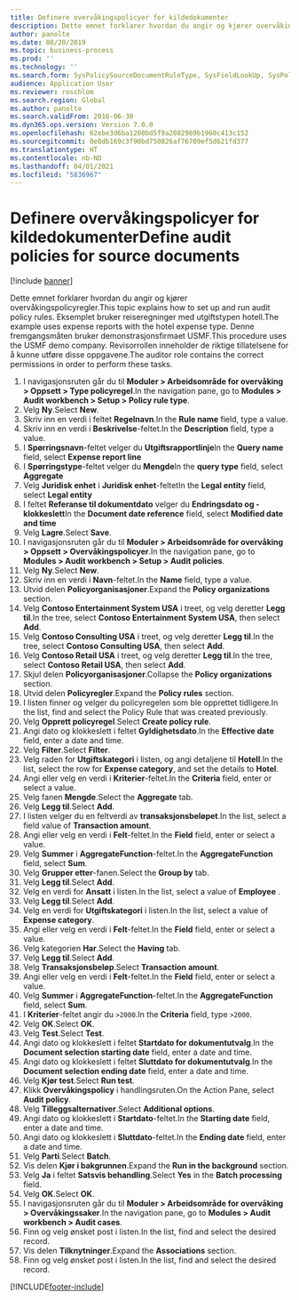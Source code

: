 ```yaml
---
title: Definere overvåkingspolicyer for kildedokumenter
description: Dette emnet forklarer hvordan du angir og kjører overvåkingspolicyregler.
author: panolte
ms.date: 08/20/2019
ms.topic: business-process
ms.prod: ''
ms.technology: ''
ms.search.form: SysPolicySourceDocumentRuleType, SysFieldLookUp, SysPolicyListPage, SysPolicy, AuditPolicyRule, SysQueryForm, SysQueryFieldLookUp, AuditPolicyDateSelection, AuditPolicyAdditionalOption, BatchJob, CaseDetail
audience: Application User
ms.reviewer: roschlom
ms.search.region: Global
ms.author: panolte
ms.search.validFrom: 2016-06-30
ms.dyn365.ops.version: Version 7.0.0
ms.openlocfilehash: 62ebe3d6ba1208bd5f9a2082969b1960c413c152
ms.sourcegitcommit: 0e8db169c3f90bd750826af76709ef5d621fd377
ms.translationtype: HT
ms.contentlocale: nb-NO
ms.lasthandoff: 04/01/2021
ms.locfileid: "5836967"
---
```

# <a name="define-audit-policies-for-source-documents"></a><span data-ttu-id="7afdf-103">Definere overvåkingspolicyer for kildedokumenter</span><span class="sxs-lookup"><span data-stu-id="7afdf-103">Define audit policies for source documents</span></span>

[!include [banner](../../includes/banner.md)]

<span data-ttu-id="7afdf-104">Dette emnet forklarer hvordan du angir og kjører overvåkingspolicyregler.</span><span class="sxs-lookup"><span data-stu-id="7afdf-104">This topic explains how to set up and run audit policy rules.</span></span> <span data-ttu-id="7afdf-105">Eksemplet bruker reiseregninger med utgiftstypen hotell.</span><span class="sxs-lookup"><span data-stu-id="7afdf-105">The example uses expense reports with the hotel expense type.</span></span> <span data-ttu-id="7afdf-106">Denne fremgangsmåten bruker demonstrasjonsfirmaet USMF.</span><span class="sxs-lookup"><span data-stu-id="7afdf-106">This procedure uses the USMF demo company.</span></span> <span data-ttu-id="7afdf-107">Revisorrollen inneholder de riktige tillatelsene for å kunne utføre disse oppgavene.</span><span class="sxs-lookup"><span data-stu-id="7afdf-107">The auditor role contains the correct permissions in order to perform these tasks.</span></span>

1. <span data-ttu-id="7afdf-108">I navigasjonsruten går du til **Moduler > Arbeidsområde for overvåking > Oppsett > Type policyregel**.</span><span class="sxs-lookup"><span data-stu-id="7afdf-108">In the navigation pane, go to **Modules > Audit workbench > Setup > Policy rule type**.</span></span>
2. <span data-ttu-id="7afdf-109">Velg **Ny**.</span><span class="sxs-lookup"><span data-stu-id="7afdf-109">Select **New**.</span></span>
3. <span data-ttu-id="7afdf-110">Skriv inn en verdi i feltet **Regelnavn**.</span><span class="sxs-lookup"><span data-stu-id="7afdf-110">In the **Rule name** field, type a value.</span></span>
4. <span data-ttu-id="7afdf-111">Skriv inn en verdi i **Beskrivelse**-feltet.</span><span class="sxs-lookup"><span data-stu-id="7afdf-111">In the **Description** field, type a value.</span></span>
5. <span data-ttu-id="7afdf-112">I **Spørringsnavn**-feltet velger du **Utgiftsrapportlinje**</span><span class="sxs-lookup"><span data-stu-id="7afdf-112">In the **Query name** field, select **Expense report line**</span></span>
6. <span data-ttu-id="7afdf-113">I **Spørringstype**-feltet velger du **Mengde**</span><span class="sxs-lookup"><span data-stu-id="7afdf-113">In the **query type** field, select **Aggregate**</span></span>
7. <span data-ttu-id="7afdf-114">Velg **Juridisk enhet** i **Juridisk enhet**-feltet</span><span class="sxs-lookup"><span data-stu-id="7afdf-114">In the **Legal entity** field, select **Legal entity**</span></span>
8. <span data-ttu-id="7afdf-115">I feltet **Referanse til dokumentdato** velger du **Endringsdato og -klokkeslett**</span><span class="sxs-lookup"><span data-stu-id="7afdf-115">In the **Document date reference** field, select **Modified date and time**</span></span>
9. <span data-ttu-id="7afdf-116">Velg **Lagre**.</span><span class="sxs-lookup"><span data-stu-id="7afdf-116">Select **Save**.</span></span>
10. <span data-ttu-id="7afdf-117">I navigasjonsruten går du til **Moduler > Arbeidsområde for overvåking > Oppsett > Overvåkingspolicyer**.</span><span class="sxs-lookup"><span data-stu-id="7afdf-117">In the navigation pane, go to **Modules > Audit workbench > Setup > Audit policies**.</span></span>
11. <span data-ttu-id="7afdf-118">Velg **Ny**.</span><span class="sxs-lookup"><span data-stu-id="7afdf-118">Select **New**.</span></span>
12. <span data-ttu-id="7afdf-119">Skriv inn en verdi i **Navn**-feltet.</span><span class="sxs-lookup"><span data-stu-id="7afdf-119">In the **Name** field, type a value.</span></span>
13. <span data-ttu-id="7afdf-120">Utvid delen **Policyorganisasjoner**.</span><span class="sxs-lookup"><span data-stu-id="7afdf-120">Expand the **Policy organizations** section.</span></span>
14. <span data-ttu-id="7afdf-121">Velg **Contoso Entertainment System USA** i treet, og velg deretter **Legg til**.</span><span class="sxs-lookup"><span data-stu-id="7afdf-121">In the tree, select **Contoso Entertainment System USA**, then select **Add**.</span></span>
15. <span data-ttu-id="7afdf-122">Velg **Contoso Consulting USA** i treet, og velg deretter **Legg til**.</span><span class="sxs-lookup"><span data-stu-id="7afdf-122">In the tree, select **Contoso Consulting USA**, then select **Add**.</span></span>
16. <span data-ttu-id="7afdf-123">Velg **Contoso Retail USA** i treet, og velg deretter **Legg til**.</span><span class="sxs-lookup"><span data-stu-id="7afdf-123">In the tree, select **Contoso Retail USA**, then select **Add**.</span></span>
17. <span data-ttu-id="7afdf-124">Skjul delen **Policyorganisasjoner**.</span><span class="sxs-lookup"><span data-stu-id="7afdf-124">Collapse the **Policy organizations** section.</span></span>
18. <span data-ttu-id="7afdf-125">Utvid delen **Policyregler**.</span><span class="sxs-lookup"><span data-stu-id="7afdf-125">Expand the **Policy rules** section.</span></span>
19. <span data-ttu-id="7afdf-126">I listen finner og velger du policyregelen som ble opprettet tidligere.</span><span class="sxs-lookup"><span data-stu-id="7afdf-126">In the list, find and select the Policy Rule that was created previously.</span></span>
20. <span data-ttu-id="7afdf-127">Velg **Opprett policyregel**.</span><span class="sxs-lookup"><span data-stu-id="7afdf-127">Select **Create policy rule**.</span></span>
21. <span data-ttu-id="7afdf-128">Angi dato og klokkeslett i feltet **Gyldighetsdato**.</span><span class="sxs-lookup"><span data-stu-id="7afdf-128">In the **Effective date** field, enter a date and time.</span></span>
22. <span data-ttu-id="7afdf-129">Velg **Filter**.</span><span class="sxs-lookup"><span data-stu-id="7afdf-129">Select **Filter**.</span></span>
23. <span data-ttu-id="7afdf-130">Velg raden for **Utgiftskategori** i listen, og angi detaljene til **Hotell**.</span><span class="sxs-lookup"><span data-stu-id="7afdf-130">In the list, select the row for **Expense category**, and set the details to **Hotel**.</span></span>
24. <span data-ttu-id="7afdf-131">Angi eller velg en verdi i **Kriterier**-feltet.</span><span class="sxs-lookup"><span data-stu-id="7afdf-131">In the **Criteria** field, enter or select a value.</span></span>
25. <span data-ttu-id="7afdf-132">Velg fanen **Mengde**.</span><span class="sxs-lookup"><span data-stu-id="7afdf-132">Select the **Aggregate** tab.</span></span>
26. <span data-ttu-id="7afdf-133">Velg **Legg til**.</span><span class="sxs-lookup"><span data-stu-id="7afdf-133">Select **Add**.</span></span>
27. <span data-ttu-id="7afdf-134">I listen velger du en feltverdi av **transaksjonsbeløpet**.</span><span class="sxs-lookup"><span data-stu-id="7afdf-134">In the list, select a field value of **Transaction amount**.</span></span>
28. <span data-ttu-id="7afdf-135">Angi eller velg en verdi i **Felt**-feltet.</span><span class="sxs-lookup"><span data-stu-id="7afdf-135">In the **Field** field, enter or select a value.</span></span>
29. <span data-ttu-id="7afdf-136">Velg **Summer** i **AggregateFunction**-feltet.</span><span class="sxs-lookup"><span data-stu-id="7afdf-136">In the **AggregateFunction** field, select **Sum**.</span></span>
30. <span data-ttu-id="7afdf-137">Velg **Grupper etter**-fanen.</span><span class="sxs-lookup"><span data-stu-id="7afdf-137">Select the **Group by** tab.</span></span>
31. <span data-ttu-id="7afdf-138">Velg **Legg til**.</span><span class="sxs-lookup"><span data-stu-id="7afdf-138">Select **Add**.</span></span>
32. <span data-ttu-id="7afdf-139">Velg en verdi for **Ansatt** i listen.</span><span class="sxs-lookup"><span data-stu-id="7afdf-139">In the list, select a value of **Employee** .</span></span>
33. <span data-ttu-id="7afdf-140">Velg **Legg til**.</span><span class="sxs-lookup"><span data-stu-id="7afdf-140">Select **Add**.</span></span>
34. <span data-ttu-id="7afdf-141">Velg en verdi for **Utgiftskategori** i listen.</span><span class="sxs-lookup"><span data-stu-id="7afdf-141">In the list, select a value of **Expense category**.</span></span>
35. <span data-ttu-id="7afdf-142">Angi eller velg en verdi i **Felt**-feltet.</span><span class="sxs-lookup"><span data-stu-id="7afdf-142">In the **Field** field, enter or select a value.</span></span>
36. <span data-ttu-id="7afdf-143">Velg kategorien **Har**.</span><span class="sxs-lookup"><span data-stu-id="7afdf-143">Select the **Having** tab.</span></span>
37. <span data-ttu-id="7afdf-144">Velg **Legg til**.</span><span class="sxs-lookup"><span data-stu-id="7afdf-144">Select **Add**.</span></span>
38. <span data-ttu-id="7afdf-145">Velg **Transaksjonsbeløp**.</span><span class="sxs-lookup"><span data-stu-id="7afdf-145">Select **Transaction amount**.</span></span>
39. <span data-ttu-id="7afdf-146">Angi eller velg en verdi i **Felt**-feltet.</span><span class="sxs-lookup"><span data-stu-id="7afdf-146">In the **Field** field, enter or select a value.</span></span>
40. <span data-ttu-id="7afdf-147">Velg **Summer** i **AggregateFunction**-feltet.</span><span class="sxs-lookup"><span data-stu-id="7afdf-147">In the **AggregateFunction** field, select **Sum**.</span></span>
41. <span data-ttu-id="7afdf-148">I **Kriterier**-feltet angir du `>2000`.</span><span class="sxs-lookup"><span data-stu-id="7afdf-148">In the **Criteria** field, type `>2000`.</span></span>
42. <span data-ttu-id="7afdf-149">Velg **OK**.</span><span class="sxs-lookup"><span data-stu-id="7afdf-149">Select **OK**.</span></span>
43. <span data-ttu-id="7afdf-150">Velg **Test**.</span><span class="sxs-lookup"><span data-stu-id="7afdf-150">Select **Test**.</span></span>
44. <span data-ttu-id="7afdf-151">Angi dato og klokkeslett i feltet **Startdato for dokumentutvalg**.</span><span class="sxs-lookup"><span data-stu-id="7afdf-151">In the **Document selection starting date** field, enter a date and time.</span></span>
45. <span data-ttu-id="7afdf-152">Angi dato og klokkeslett i feltet **Sluttdato for dokumentutvalg**.</span><span class="sxs-lookup"><span data-stu-id="7afdf-152">In the **Document selection ending date** field, enter a date and time.</span></span>
46. <span data-ttu-id="7afdf-153">Velg **Kjør test**.</span><span class="sxs-lookup"><span data-stu-id="7afdf-153">Select **Run test**.</span></span>
47. <span data-ttu-id="7afdf-154">Klikk **Overvåkingspolicy** i handlingsruten.</span><span class="sxs-lookup"><span data-stu-id="7afdf-154">On the Action Pane, select **Audit policy**.</span></span>
48. <span data-ttu-id="7afdf-155">Velg **Tilleggsalternativer**.</span><span class="sxs-lookup"><span data-stu-id="7afdf-155">Select **Additional options**.</span></span>
49. <span data-ttu-id="7afdf-156">Angi dato og klokkeslett i **Startdato**-feltet.</span><span class="sxs-lookup"><span data-stu-id="7afdf-156">In the **Starting date** field, enter a date and time.</span></span>
50. <span data-ttu-id="7afdf-157">Angi dato og klokkeslett i **Sluttdato**-feltet.</span><span class="sxs-lookup"><span data-stu-id="7afdf-157">In the **Ending date** field, enter a date and time.</span></span>
51. <span data-ttu-id="7afdf-158">Velg **Parti**.</span><span class="sxs-lookup"><span data-stu-id="7afdf-158">Select **Batch**.</span></span>
52. <span data-ttu-id="7afdf-159">Vis delen **Kjør i bakgrunnen**.</span><span class="sxs-lookup"><span data-stu-id="7afdf-159">Expand the **Run in the background** section.</span></span>
53. <span data-ttu-id="7afdf-160">Velg **Ja** i feltet **Satsvis behandling**.</span><span class="sxs-lookup"><span data-stu-id="7afdf-160">Select **Yes** in the **Batch processing** field.</span></span>
54. <span data-ttu-id="7afdf-161">Velg **OK**.</span><span class="sxs-lookup"><span data-stu-id="7afdf-161">Select **OK**.</span></span>
55. <span data-ttu-id="7afdf-162">I navigasjonsruten går du til **Moduler > Arbeidsområde for overvåking > Overvåkingssaker**.</span><span class="sxs-lookup"><span data-stu-id="7afdf-162">In the navigation pane, go to **Modules > Audit workbench > Audit cases**.</span></span>
56. <span data-ttu-id="7afdf-163">Finn og velg ønsket post i listen.</span><span class="sxs-lookup"><span data-stu-id="7afdf-163">In the list, find and select the desired record.</span></span>
57. <span data-ttu-id="7afdf-164">Vis delen **Tilknytninger**.</span><span class="sxs-lookup"><span data-stu-id="7afdf-164">Expand the **Associations** section.</span></span>
58. <span data-ttu-id="7afdf-165">Finn og velg ønsket post i listen.</span><span class="sxs-lookup"><span data-stu-id="7afdf-165">In the list, find and select the desired record.</span></span>



[!INCLUDE[footer-include](../../../includes/footer-banner.md)]